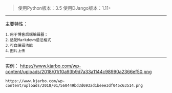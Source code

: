 > 使用Python版本：3.5
> 使用DJango版本：1.11+

---

主要特性：

	1.用于博客后端编辑器；
	2.适配Markdown语法格式
	3.可自编辑功能
	4.图片上传
	
---
实例：
	https://www.kjarbo.com/wp-content/uploads/2018/01/10a93b9d7a33a1144c98990a2366ef50.png

	https://www.kjarbo.com/wp-content/uploads/2018/01/560449bd3d693ad1beee3df045c63514.png

